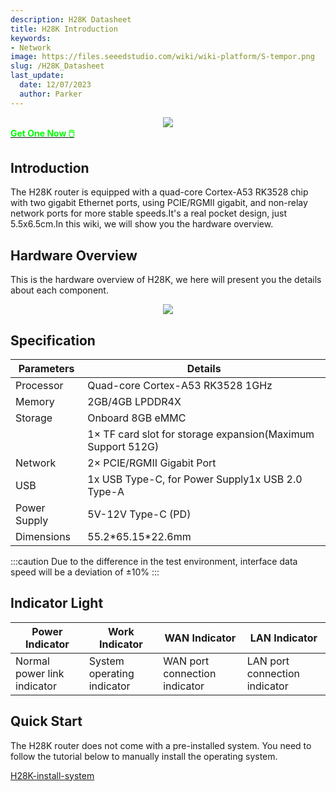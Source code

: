```yaml
---
description: H28K Datasheet
title: H28K Introduction
keywords:
- Network
image: https://files.seeedstudio.com/wiki/wiki-platform/S-tempor.png
slug: /H28K_Datasheet
last_update:
  date: 12/07/2023
  author: Parker
---
```


<!-- ---
name: H28K Router with 8GB eMMC, OpenWRT support
category: 
bzurl: 
prodimagename:
surveyurl: 
sku: *******
tags:
--- -->

<div align="center"><img width={700} src="https://files.seeedstudio.com/wiki/H28K/Overview.jpg" /></div>

<div class="get_one_now_container" style={{textAlign: 'center'}}>
    <a class="get_one_now_item" href="https://www.seeedstudio.com/LinkStar-H28K-0208-p-5848.html">
            <strong><span><font color={'FFFFFF'} size={"4"}> Get One Now 🖱️</font></span></strong>
    </a>
</div>

## Introduction

The H28K router is equipped with a quad-core Cortex-A53 RK3528 chip with two gigabit Ethernet ports, using PCIE/RGMII gigabit, and non-relay network ports for more stable speeds.It's a real pocket design, just 5.5x6.5cm.In this wiki, we will show you the hardware overview.

## Hardware Overview

This is the hardware overview of H28K, we here will present you the details about each component.

<div align="center"><img width={500} src="https://files.seeedstudio.com/wiki/H28K/26.png" /></div>

## Specification

| **Parameters** | **Details**                                                 |
| -------------- | ----------------------------------------------------------- |
| Processor      | Quad-core Cortex-A53 RK3528 1GHz                            |
| Memory         | 2GB/4GB LPDDR4X                                             |
| Storage        | Onboard 8GB eMMC                                            |
|                | 1× TF card slot for storage expansion(Maximum Support 512G) |
| Network        | 2× PCIE/RGMII Gigabit Port                                  |
| USB            | 1x USB Type-C, for Power Supply1x USB 2.0 Type-A            |
| Power Supply   | 5V-12V Type-C (PD)                                          |
| Dimensions     | 55.2\*65.15\*22.6mm                                         |

:::caution
Due to the difference in the test environment, interface data speed will be a deviation of ±10%
:::

## Indicator Light

| Power Indicator             | Work Indicator             | WAN Indicator                 | LAN Indicator                 |
| --------------------------- | -------------------------- | ----------------------------- | ----------------------------- |
| Normal power link indicator | System operating indicator | WAN port connection indicator | LAN port connection indicator |

## Quick Start

The H28K router does not come with a pre-installed system. You need to follow the tutorial below to manually install the operating system.

[H28K-install-system](/H28K-install-system)


<div class="button_tech_support_container">
<a href="https://forum.seeedstudio.com/" class="button_forum"></a> 
<a href="https://www.seeedstudio.com/contacts" class="button_email"></a>
</div>

<div class="button_tech_support_container">
<a href="https://discord.gg/eWkprNDMU7" class="button_discord"></a> 
<a href="https://github.com/Seeed-Studio/wiki-documents/discussions/69" class="button_discussion"></a>
</div>
